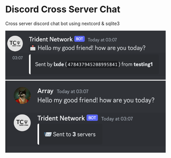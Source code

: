 # Discord Cross Server Chat
 Cross server discord chat bot using nextcord & sqlite3

 ![Image](/images/1.png?raw=true "Demo")
 ![Image](/images/2.png?raw=true "Demo")
